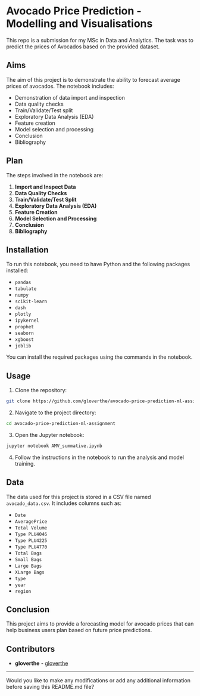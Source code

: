 

# Avocado Price Prediction - Modelling and Visualisations

This repo is a submission for my MSc in Data and Analytics.  The task was to predict the prices of Avocados based on the provided dataset.

## Aims

The aim of this project is to demonstrate the ability to forecast average prices of avocados. The notebook includes:

- Demonstration of data import and inspection
- Data quality checks
- Train/Validate/Test split
- Exploratory Data Analysis (EDA)
- Feature creation
- Model selection and processing
- Conclusion
- Bibliography

## Plan

The steps involved in the notebook are:

1. **Import and Inspect Data**
2. **Data Quality Checks**
3. **Train/Validate/Test Split**
4. **Exploratory Data Analysis (EDA)**
5. **Feature Creation**
6. **Model Selection and Processing**
7. **Conclusion**
8. **Bibliography**

## Installation

To run this notebook, you need to have Python and the following packages installed:

- `pandas`
- `tabulate`
- `numpy`
- `scikit-learn`
- `dash`
- `plotly`
- `ipykernel`
- `prophet`
- `seaborn`
- `xgboost`
- `joblib`

You can install the required packages using the commands in the notebook.

## Usage

1. Clone the repository:

```sh
git clone https://github.com/gloverthe/avocado-price-prediction-ml-assignment.git
```

2. Navigate to the project directory:

```sh
cd avocado-price-prediction-ml-assignment
```

3. Open the Jupyter notebook:

```sh
jupyter notebook AMV_summative.ipynb
```

4. Follow the instructions in the notebook to run the analysis and model training.

## Data

The data used for this project is stored in a CSV file named `avocado_data.csv`. It includes columns such as:

- `Date`
- `AveragePrice`
- `Total Volume`
- `Type PLU4046`
- `Type PLU4225`
- `Type PLU4770`
- `Total Bags`
- `Small Bags`
- `Large Bags`
- `XLarge Bags`
- `type`
- `year`
- `region`

## Conclusion

This project aims to provide a forecasting model for avocado prices that can help business users plan based on future price predictions.

## Contributors

- **gloverthe** - [gloverthe](https://github.com/gloverthe)



---

Would you like to make any modifications or add any additional information before saving this README.md file?
